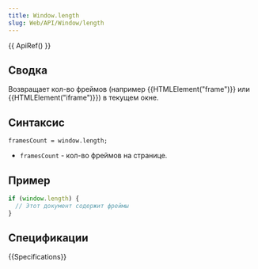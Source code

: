```yaml
---
title: Window.length
slug: Web/API/Window/length
---
```


{{ ApiRef() }}

## Сводка

Возвращает кол-во фреймов (например {{HTMLElement("frame")}} или {{HTMLElement("iframe")}}) в текущем окне.

## Синтаксис

```
framesCount = window.length;
```

- `framesCount` - кол-во фреймов на странице.

## Пример

```js
if (window.length) {
  // Этот документ содержит фреймы
}
```

## Спецификации

{{Specifications}}
